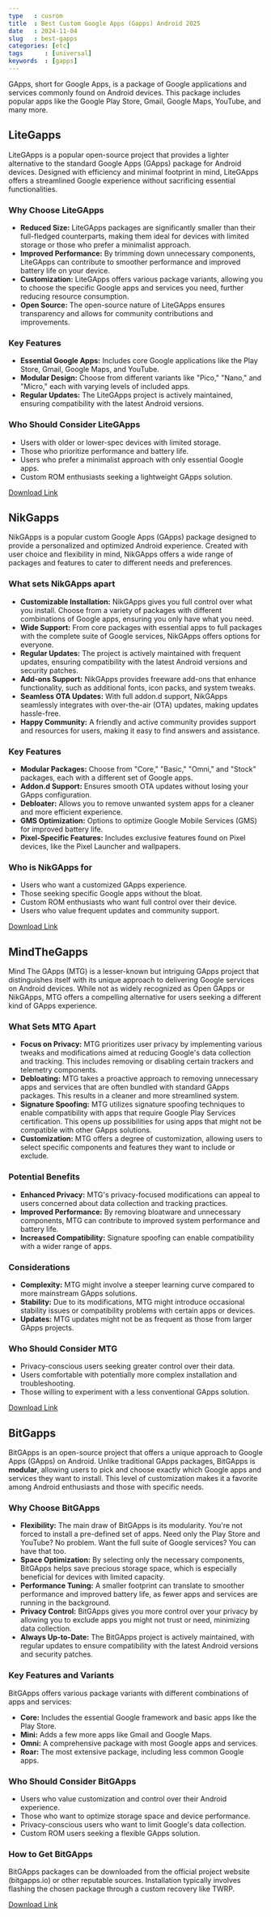 ```yaml
---
type   : cusrom
title  : Best Custom Google Apps (Gapps) Android 2025
date   : 2024-11-04
slug   : best-gapps
categories: [etc]
tags      : [universal]
keywords  : [gapps]
---
```



GApps, short for Google Apps, is a package of Google applications and services commonly found on Android devices. This package includes popular apps like the Google Play Store, Gmail, Google Maps, YouTube, and many more.

## LiteGapps

LiteGApps is a popular open-source project that provides a lighter alternative to the standard Google Apps (GApps) package for Android devices. Designed with efficiency and minimal footprint in mind, LiteGApps offers a streamlined Google experience without sacrificing essential functionalities.

### Why Choose LiteGApps

* **Reduced Size:** LiteGApps packages are significantly smaller than their full-fledged counterparts, making them ideal for devices with limited storage or those who prefer a minimalist approach.
* **Improved Performance:** By trimming down unnecessary components, LiteGApps can contribute to smoother performance and improved battery life on your device.
* **Customization:** LiteGApps offers various package variants, allowing you to choose the specific Google apps and services you need, further reducing resource consumption.
* **Open Source:** The open-source nature of LiteGApps ensures transparency and allows for community contributions and improvements.

### Key Features

* **Essential Google Apps:** Includes core Google applications like the Play Store, Gmail, Google Maps, and YouTube.
* **Modular Design:** Choose from different variants like "Pico," "Nano," and "Micro," each with varying levels of included apps.
* **Regular Updates:** The LiteGApps project is actively maintained, ensuring compatibility with the latest Android versions.

### Who Should Consider LiteGApps

* Users with older or lower-spec devices with limited storage.
* Those who prioritize performance and battery life.
* Users who prefer a minimalist approach with only essential Google apps.
* Custom ROM enthusiasts seeking a lightweight GApps solution.

[Download Link](https://litegapps.github.io)

## NikGapps

NikGApps is a popular custom Google Apps (GApps) package designed to provide a personalized and optimized Android experience. Created with user choice and flexibility in mind, NikGApps offers a wide range of packages and features to cater to different needs and preferences.

### What sets NikGApps apart

* **Customizable Installation:** NikGApps gives you full control over what you install. Choose from a variety of packages with different combinations of Google apps, ensuring you only have what you need.
* **Wide Support:** From core packages with essential apps to full packages with the complete suite of Google services, NikGApps offers options for everyone.
* **Regular Updates:** The project is actively maintained with frequent updates, ensuring compatibility with the latest Android versions and security patches.
* **Add-ons Support:** NikGApps provides freeware add-ons that enhance functionality, such as additional fonts, icon packs, and system tweaks.
* **Seamless OTA Updates:** With full addon.d support, NikGApps seamlessly integrates with over-the-air (OTA) updates, making updates hassle-free.
* **Happy Community:**  A friendly and active community provides support and resources for users, making it easy to find answers and assistance.

### Key Features

* **Modular Packages:** Choose from "Core," "Basic," "Omni," and "Stock" packages, each with a different set of Google apps.
* **Addon.d Support:** Ensures smooth OTA updates without losing your GApps configuration.
* **Debloater:**  Allows you to remove unwanted system apps for a cleaner and more efficient experience.
* **GMS Optimization:**  Options to optimize Google Mobile Services (GMS) for improved battery life.
* **Pixel-Specific Features:**  Includes exclusive features found on Pixel devices, like the Pixel Launcher and wallpapers.

### Who is NikGApps for

* Users who want a customized GApps experience.
* Those seeking specific Google apps without the bloat.
* Custom ROM enthusiasts who want full control over their device.
* Users who value frequent updates and community support.

[Download Link](https://nikgapps.com/)

## MindTheGapps

Mind The GApps (MTG) is a lesser-known but intriguing GApps project that distinguishes itself with its unique approach to delivering Google services on Android devices. While not as widely recognized as Open GApps or NikGApps, MTG offers a compelling alternative for users seeking a different kind of GApps experience.

### What Sets MTG Apart

* **Focus on Privacy:** MTG prioritizes user privacy by implementing various tweaks and modifications aimed at reducing Google's data collection and tracking. This includes removing or disabling certain trackers and telemetry components.
* **Debloating:** MTG takes a proactive approach to removing unnecessary apps and services that are often bundled with standard GApps packages. This results in a cleaner and more streamlined system.
* **Signature Spoofing:** MTG utilizes signature spoofing techniques to enable compatibility with apps that require Google Play Services certification. This opens up possibilities for using apps that might not be compatible with other GApps solutions.
* **Customization:** MTG offers a degree of customization, allowing users to select specific components and features they want to include or exclude.

### Potential Benefits

* **Enhanced Privacy:** MTG's privacy-focused modifications can appeal to users concerned about data collection and tracking practices.
* **Improved Performance:** By removing bloatware and unnecessary components, MTG can contribute to improved system performance and battery life.
* **Increased Compatibility:** Signature spoofing can enable compatibility with a wider range of apps.

### Considerations

* **Complexity:** MTG might involve a steeper learning curve compared to more mainstream GApps solutions.
* **Stability:** Due to its modifications, MTG might introduce occasional stability issues or compatibility problems with certain apps or devices.
* **Updates:** MTG updates might not be as frequent as those from larger GApps projects.

### Who Should Consider MTG

* Privacy-conscious users seeking greater control over their data.
* Users comfortable with potentially more complex installation and troubleshooting.
* Those willing to experiment with a less conventional GApps solution.

[Download Link](https://wahyu6070.github.io/mindthegapps-web/)

## BitGapps
BitGApps is an open-source project that offers a unique approach to Google Apps (GApps) on Android. Unlike traditional GApps packages, BitGApps is **modular**, allowing users to pick and choose exactly which Google apps and services they want to install. This level of customization makes it a favorite among Android enthusiasts and those with specific needs.

### Why Choose BitGApps

* **Flexibility:**  The main draw of BitGApps is its modularity. You're not forced to install a pre-defined set of apps. Need only the Play Store and YouTube? No problem. Want the full suite of Google services? You can have that too.
* **Space Optimization:** By selecting only the necessary components, BitGApps helps save precious storage space, which is especially beneficial for devices with limited capacity. 
* **Performance Tuning:**  A smaller footprint can translate to smoother performance and improved battery life, as fewer apps and services are running in the background.
* **Privacy Control:**  BitGApps gives you more control over your privacy by allowing you to exclude apps you might not trust or need, minimizing data collection.
* **Always Up-to-Date:**  The BitGApps project is actively maintained, with regular updates to ensure compatibility with the latest Android versions and security patches.

### Key Features and Variants

BitGApps offers various package variants with different combinations of apps and services:

* **Core:** Includes the essential Google framework and basic apps like the Play Store.
* **Mini:** Adds a few more apps like Gmail and Google Maps.
* **Omni:**  A comprehensive package with most Google apps and services.
* **Roar:** The most extensive package, including less common Google apps.

### Who Should Consider BitGApps

* Users who value customization and control over their Android experience.
* Those who want to optimize storage space and device performance.
* Privacy-conscious users who want to limit Google's data collection.
* Custom ROM users seeking a flexible GApps solution.

### How to Get BitGApps

BitGApps packages can be downloaded from the official project website (bitgapps.io) or other reputable sources. Installation typically involves flashing the chosen package through a custom recovery like TWRP.

[Download Link](https://bitgapps.io/)
